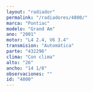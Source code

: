 ```yaml
---
layout: "radiador"
permalink: "/radiadores/4800/"
marca: "Pontiac"
modelo: "Grand Am"
ano: "2001"
motor: "L4 2.4, V6 3.4"
transmision: "Automática"
parte: "432296"
clima: "Con clima"
alto: "26"
ancho: "14 1/8"
observaciones: ""
id: "4800"
---
```



